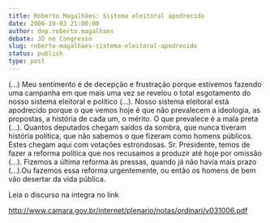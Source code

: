 ```yaml
---
title: Roberto Magalhães: Sistema eleitoral apodrecido
date: 2006-10-03 21:00:00
author: dep.roberto.magalhaes
debate: JD no Congresso
slug: roberto-magalhaes-sistema-eleitoral-apodrecido
status: publish 
type: post
---
```


(...) Meu sentimento é de decepção e frustração porque estivemos fazendo uma campanha em que mais uma vez se revelou o total esgotamento do nosso sistema eleitoral e político (...). Nosso sistema eleitoral está apodrecido porque o que vemos hoje é que não prevalecem a ideologia, as propostas, a história de cada um, o mérito. O que prevalece é a mala preta (...). Quantos deputados chegam saídos da sombra, que nunca tiveram história política, que não sabemos o que fizeram como homens públicos. Estes chegam aqui com votações estrondosas. Sr. Presidente, temos de fazer a reforma política que nos recusamos a produzir até hoje por omissão (...). Fizemos a última reforma às pressas, quando já não havia mais prazo (...).Ou fazemos essa reforma urgentemente, ou então os homens de bem vão desertar da vida pública.


Leia o discurso na integra no link 


<http://www.camara.gov.br/internet/plenario/notas/ordinari/v031006.pdf>



